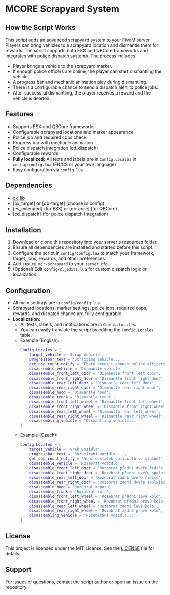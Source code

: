 # MCORE Scrapyard System

## How the Script Works
This script adds an advanced scrapyard system to your FiveM server. Players can bring vehicles to a scrapyard location and dismantle them for rewards. The script supports both ESX and QBCore frameworks and integrates with police dispatch systems. The process includes:
- Player brings a vehicle to the scrapyard marker.
- If enough police officers are online, the player can start dismantling the vehicle.
- A progress bar and mechanic animation play during dismantling.
- There is a configurable chance to send a dispatch alert to police jobs.
- After successful dismantling, the player receives a reward and the vehicle is deleted.

## Features
- Supports ESX and QBCore frameworks
- Configurable scrapyard locations and marker appearance
- Police job and required cops check
- Progress bar with mechanic animation
- Police dispatch integration (cd_dispatch)
- Configurable rewards
- **Fully localized:** All texts and labels are in `Config.Locales` in `config/config.lua` (EN/CS or your own language)
- Easy configuration via `config.lua`

## Dependencies
- [ox_lib](https://github.com/overextended/ox_lib)
- [ox_target] or [qb-target] (choose in config)
- [es_extended] (for ESX) or [qb-core] (for QBCore)
- [cd_dispatch] (for police dispatch integration)

## Installation
1. Download or clone this repository into your server's resources folder.
2. Ensure all dependencies are installed and started before this script.
3. Configure the script in `config/config.lua` to match your framework, target, jobs, rewards, and other preferences.
4. Add `ensure mcr-scrapyard` to your `server.cfg`.
5. (Optional) Edit `config/cl_edits.lua` for custom dispatch logic or localization.

## Configuration
- All main settings are in `config/config.lua`.
- Scrapyard locations, marker settings, police jobs, required cops, rewards, and dispatch chance are fully configurable.
- **Localization:**
  - All texts, labels, and notifications are in `Config.Locales`.
  - You can easily translate the script by editing the `Config.Locales` table.
  - Example (English):
    ```lua
    Config.Locales = {
        target_vehicle = 'Scrap Vehicle',
        progressbar_text = 'Scrapping vehicle...',
        get_cop_count_notify = 'There aren\'t enough police officers on duty!',
        disassemble_vehicle = 'Dismantle vehicle',
        disassemble_front_left_door = 'Dismantle front left door',
        disassemble_front_right_door = 'Dismantle front right door',
        disassemble_rear_left_door = 'Dismantle rear left door',
        disassemble_rear_right_door = 'Dismantle rear right door',
        disassemble_hood = 'Dismantle hood',
        disassemble_trunk = 'Dismantle trunk',
        disassemble_front_left_wheel = 'Dismantle front left wheel',
        disassemble_front_right_wheel = 'Dismantle front right wheel',
        disassemble_rear_left_wheel = 'Dismantle rear left wheel',
        disassemble_rear_right_wheel = 'Dismantle rear right wheel',
        disassembling_vehicle = 'Dismantling vehicle...'
    }
    ```
  - Example (Czech):
    ```lua
    Config.Locales = {
        target_vehicle = 'Vrak vozidla',
        progressbar_text = 'Rozebírání vozidla...',
        get_cop_count_notify = 'Není dostatek policistů ve službě!',
        disassemble_vehicle = 'Rozebrat vozidlo',
        disassemble_front_left_door = 'Rozebrat přední dveře řidiče',
        disassemble_front_right_door = 'Rozebrat přední dveře spolujezdce',
        disassemble_rear_left_door = 'Rozebrat zadní dveře řidiče',
        disassemble_rear_right_door = 'Rozebrat zadní dveře spolujezdce',
        disassemble_hood = 'Rozebrat kapotu',
        disassemble_trunk = 'Rozebrat kufr',
        disassemble_front_left_wheel = 'Rozebrat přední levé kolo',
        disassemble_front_right_wheel = 'Rozebrat přední pravé kolo',
        disassemble_rear_left_wheel = 'Rozebrat zadní levé kolo',
        disassemble_rear_right_wheel = 'Rozebrat zadní pravé kolo',
        disassembling_vehicle = 'Rozebírání vozidla...'
    }
    ```

## License

This project is licensed under the MIT License. See the [LICENSE](LICENSE) file for details.

## Support
For issues or questions, contact the script author or open an issue on the repository. 
